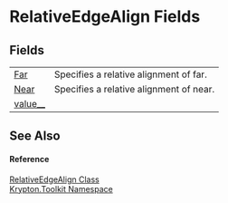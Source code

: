 # RelativeEdgeAlign Fields




## Fields
<table>
<tr>
<td><a href="fa72a734-b8c2-4b6e-4069-c4cfb9d112ee.md">Far</a></td>
<td>Specifies a relative alignment of far.</td></tr>
<tr>
<td><a href="627ee940-0797-3a61-8a6c-ad0237d459b8.md">Near</a></td>
<td>Specifies a relative alignment of near.</td></tr>
<tr>
<td><a href="e05ce561-327a-9748-52fd-fdb2810d5277.md">value__</a></td>
<td> </td></tr>
</table>

## See Also


#### Reference
<a href="b04298cb-9d4b-9356-a3ae-9c5f1c6ac31f.md">RelativeEdgeAlign Class</a>  
<a href="79d2eac2-21f4-54ff-7552-b20c33c30600.md">Krypton.Toolkit Namespace</a>  
